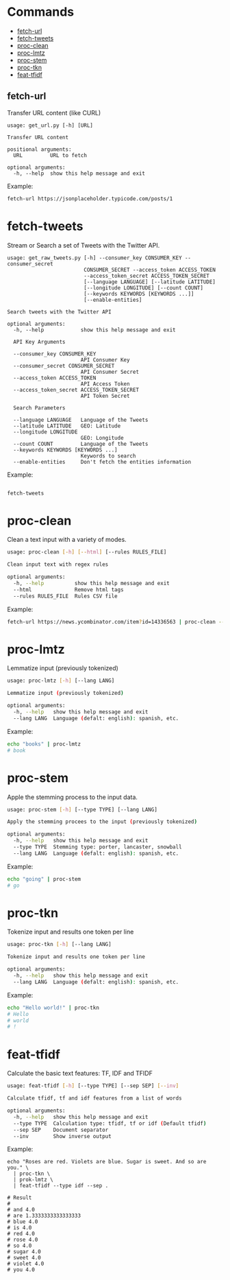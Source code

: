 # Commands

- [fetch-url](#fetch-url)
- [fetch-tweets](#fetch-tweets)
- [proc-clean](#proc-clean)
- [proc-lmtz](#proc-lmtz)
- [proc-stem](#proc-stem)
- [proc-tkn](#proc-tkn)
- [feat-tfidf](#feat-tfidf)

## fetch-url
Transfer URL content (like CURL)

```
usage: get_url.py [-h] [URL]

Transfer URL content

positional arguments:
  URL         URL to fetch

optional arguments:
  -h, --help  show this help message and exit
```

Example:
```bash
fetch-url https://jsonplaceholder.typicode.com/posts/1
```

# fetch-tweets
Stream or Search a set of Tweets with the Twitter API.

```
usage: get_raw_tweets.py [-h] --consumer_key CONSUMER_KEY --consumer_secret
                         CONSUMER_SECRET --access_token ACCESS_TOKEN
                         --access_token_secret ACCESS_TOKEN_SECRET
                         [--language LANGUAGE] [--latitude LATITUDE]
                         [--longitude LONGITUDE] [--count COUNT]
                         [--keywords KEYWORDS [KEYWORDS ...]]
                         [--enable-entities]

Search tweets with the Twitter API

optional arguments:
  -h, --help            show this help message and exit

  API Key Arguments

  --consumer_key CONSUMER_KEY
                        API Consumer Key
  --consumer_secret CONSUMER_SECRET
                        API Consumer Secret
  --access_token ACCESS_TOKEN
                        API Access Token
  --access_token_secret ACCESS_TOKEN_SECRET
                        API Token Secret

  Search Parameters

  --language LANGUAGE   Language of the Tweets
  --latitude LATITUDE   GEO: Latitude
  --longitude LONGITUDE
                        GEO: Longitude
  --count COUNT         Language of the Tweets
  --keywords KEYWORDS [KEYWORDS ...]
                        Keywords to search
  --enable-entities     Don't fetch the entities information
```
Example:
```bash

fetch-tweets

```

# proc-clean
Clean a text input with a variety of modes.

```bash
usage: proc-clean [-h] [--html] [--rules RULES_FILE]

Clean input text with regex rules

optional arguments:
  -h, --help          show this help message and exit
  --html              Remove html tags
  --rules RULES_FILE  Rules CSV file
```

Example:
```bash
fetch-url https://news.ycombinator.com/item?id=14336563 | proc-clean --html
```

# proc-lmtz
Lemmatize input (previously tokenized)

```bash
usage: proc-lmtz [-h] [--lang LANG]

Lemmatize input (previously tokenized)

optional arguments:
  -h, --help   show this help message and exit
  --lang LANG  Language (defalt: english): spanish, etc.
```

Example:
```bash
echo "books" | proc-lmtz
# book
```

# proc-stem
Apple the stemming process to the input data.

```bash
usage: proc-stem [-h] [--type TYPE] [--lang LANG]

Apply the stemming procees to the input (previously tokenized)

optional arguments:
  -h, --help   show this help message and exit
  --type TYPE  Stemming type: porter, lancaster, snowball
  --lang LANG  Language (defalt: english): spanish, etc.
```

Example:
```bash
echo "going" | proc-stem
# go
```

# proc-tkn
Tokenize input and results one token per line

```bash
usage: proc-tkn [-h] [--lang LANG]

Tokenize input and results one token per line

optional arguments:
  -h, --help   show this help message and exit
  --lang LANG  Language (defalt: english): spanish, etc.

```

Example:
```bash
echo "Hello world!" | proc-tkn
# Hello
# world
# !
```

# feat-tfidf
Calculate the basic text features: TF, IDF and TFIDF

```bash
usage: feat-tfidf [-h] [--type TYPE] [--sep SEP] [--inv]

Calculate tfidf, tf and idf features from a list of words

optional arguments:
  -h, --help   show this help message and exit
  --type TYPE  Calculation type: tfidf, tf or idf (Default tfidf)
  --sep SEP    Document separator
  --inv        Show inverse output
```

Example:
```
echo "Roses are red. Violets are blue. Sugar is sweet. And so are you." \
  | proc-tkn \
  | prok-lmtz \
  | feat-tfidf --type idf --sep .

# Result
#
# and 4.0
# are 1.3333333333333333
# blue 4.0
# is 4.0
# red 4.0
# rose 4.0
# so 4.0
# sugar 4.0
# sweet 4.0
# violet 4.0
# you 4.0
```
